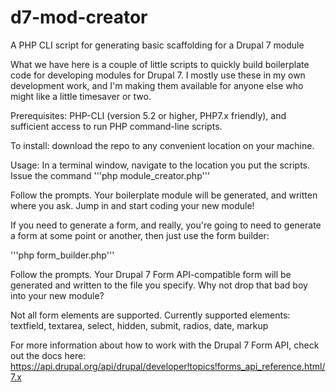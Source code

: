 # d7-mod-creator
A PHP CLI script for generating basic scaffolding for a Drupal 7 module

What we have here is a couple of little scripts to quickly build boilerplate code for developing modules for Drupal 7. 
I mostly use these in my own development work, and I'm making them available for anyone else who might like a little timesaver or two.

Prerequisites: PHP-CLI (version 5.2 or higher, PHP7.x friendly), and sufficient access to run PHP command-line scripts.

To install: download the repo to any convenient location on your machine.

Usage:  In a terminal window, navigate to the location you put the scripts.  Issue the command
'''php module_creator.php'''
	
Follow the prompts.  Your boilerplate module will be generated, and written where you ask.  Jump in and start coding your new module!

If you need to generate a form, and really, you're going to need to generate a form at some point or another, then just use the form builder:

'''php form_builder.php'''
	
Follow the prompts.  Your Drupal 7 Form API-compatible form will be generated and written to the file you specify.  Why not drop that bad boy into your new module?

Not all form elements are supported.  Currently supported elements: textfield, textarea, select, hidden, submit, radios, date, markup

For more information about how to work with the Drupal 7 Form API, check out the docs here: https://api.drupal.org/api/drupal/developer!topics!forms_api_reference.html/7.x



